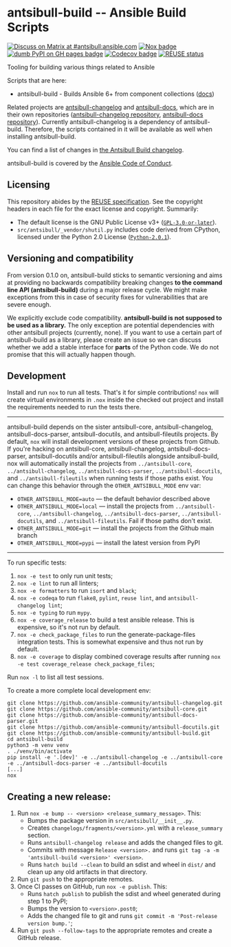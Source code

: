 <!--
Copyright (c) Ansible Project
GNU General Public License v3.0+ (see LICENSES/GPL-3.0-or-later.txt or https://www.gnu.org/licenses/gpl-3.0.txt)
SPDX-License-Identifier: GPL-3.0-or-later
-->

# antsibull-build -- Ansible Build Scripts
[![Discuss on Matrix at #antsibull:ansible.com](https://img.shields.io/matrix/antsibull:ansible.com.svg?server_fqdn=ansible-accounts.ems.host&label=Discuss%20on%20Matrix%20at%20%23antsibull:ansible.com&logo=matrix)](https://matrix.to/#/#antsibull:ansible.com)
[![Nox badge](https://github.com/ansible-community/antsibull-build/actions/workflows/nox.yml/badge.svg)](https://github.com/ansible-community/antsibull-build/actions/workflows/nox.yml)
[![dumb PyPI on GH pages badge](https://github.com/ansible-community/antsibull-build/workflows/👷%20dumb%20PyPI%20on%20GH%20pages/badge.svg?event=push&branch=main)](https://github.com/ansible-community/antsibull-build/actions?query=workflow%3A%22👷+dumb+PyPI+on+GH+pages%22+branch%3Amain)
[![Codecov badge](https://img.shields.io/codecov/c/github/ansible-community/antsibull-build)](https://codecov.io/gh/ansible-community/antsibull-build)
[![REUSE status](https://api.reuse.software/badge/github.com/ansible-community/antsibull-build)](https://api.reuse.software/info/github.com/ansible-community/antsibull-build)

Tooling for building various things related to Ansible

Scripts that are here:

* antsibull-build - Builds Ansible 6+ from component collections ([docs](https://github.com/ansible-community/antsibull/blob/main/docs/build-ansible.rst))

Related projects are [antsibull-changelog](https://pypi.org/project/antsibull-changelog/) and [antsibull-docs](https://pypi.org/project/antsibull-docs/), which are in their own repositories ([antsibull-changelog repository](https://github.com/ansible-community/antsibull-changelog/), [antsibull-docs repository](https://github.com/ansible-community/antsibull-docs/)). Currently antsibull-changelog is a dependency of antsibull-build. Therefore, the scripts contained in it will be available as well when installing antsibull-build.

You can find a list of changes in [the Antsibull Build changelog](https://github.com/ansible-community/antsibull-build/blob/main/CHANGELOG.md).

antsibull-build is covered by the [Ansible Code of Conduct](https://docs.ansible.com/ansible/latest/community/code_of_conduct.html).

## Licensing

This repository abides by the [REUSE specification](https://reuse.software).
See the copyright headers in each file for the exact license and copyright.
Summarily:

- The default license is the GNU Public License v3+
  ([`GPL-3.0-or-later`](LICENSES/GPL-3.0-or-later.txt)).
- `src/antsibull/_vendor/shutil.py` includes code derived from CPython, licensed
  under the Python 2.0 License ([`Python-2.0.1`](LICENSES/Python-2.0.1.txt)).

## Versioning and compatibility

From version 0.1.0 on, antsibull-build sticks to semantic versioning and aims at providing no backwards compatibility breaking changes **to the command line API (antsibull-build)** during a major release cycle. We might make exceptions from this in case of security fixes for vulnerabilities that are severe enough.

We explicitly exclude code compatibility. **antsibull-build is not supposed to be used as a library.** The only exception are potential dependencies with other antsibull projects (currently, none). If you want to use a certain part of antsibull-build as a library, please create an issue so we can discuss whether we add a stable interface for **parts** of the Python code. We do not promise that this will actually happen though.

## Development

Install and run `nox` to run all tests. That's it for simple contributions!
`nox` will create virtual environments in `.nox` inside the checked out project
and install the requirements needed to run the tests there.

---

antsibull-build depends on the sister antsibull-core, antsibull-changelog,
antsibull-docs-parser, antsibull-docutils, and antsibull-fileutils projects.
By default, `nox` will install development versions of these projects from
Github.
If you're hacking on antsibull-core, antsibull-changelog, antsibull-docs-parser,
antsibull-docutils and/or antsibull-fileutils alongside antsibull-build,
nox will automatically install the projects from `../antsibull-core`,
`../antsibull-changelog`, `../antsibull-docs-parser`, `../antsibull-docutils`,
and `../antsibull-fileutils` when running tests if those paths exist.
You can change this behavior through the `OTHER_ANTSIBULL_MODE` env var:

- `OTHER_ANTSIBULL_MODE=auto` — the default behavior described above
- `OTHER_ANTSIBULL_MODE=local` — install the projects from `../antsibull-core`,
  `../antsibull-changelog`, `../antsibull-docs-parser`, `../antsibull-docutils`,
  and `../antsibull-fileutils`.
  Fail if those paths don't exist.
- `OTHER_ANTSIBULL_MODE=git` — install the projects from the Github main branch
- `OTHER_ANTSIBULL_MODE=pypi` — install the latest version from PyPI

---

To run specific tests:

1. `nox -e test` to only run unit tests;
2. `nox -e lint` to run all linters;
3. `nox -e formatters` to run `isort` and `black`;
4. `nox -e codeqa` to run `flake8`, `pylint`, `reuse lint`, and `antsibull-changelog lint`;
5. `nox -e typing` to run `mypy`.
6. `nox -e coverage_release` to build a test ansible release.
   This is expensive, so it's not run by default.
7. `nox -e check_package_files` to run the generate-package-files integration tests.
   This is somewhat expensive and thus not run by default.
8. `nox -e coverage` to display combined coverage results after running `nox -e
   test coverage_release check_package_files`;

Run `nox -l` to list all test sessions.

To create a more complete local development env:

``` console
git clone https://github.com/ansible-community/antsibull-changelog.git
git clone https://github.com/ansible-community/antsibull-core.git
git clone https://github.com/ansible-community/antsibull-docs-parser.git
git clone https://github.com/ansible-community/antsibull-docutils.git
git clone https://github.com/ansible-community/antsibull-build.git
cd antsibull-build
python3 -m venv venv
. ./venv/bin/activate
pip install -e '.[dev]' -e ../antsibull-changelog -e ../antsibull-core -e ../antsibull-docs-parser -e ../antsibull-docutils
[...]
nox
```

## Creating a new release:

1. Run `nox -e bump -- <version> <release_summary_message>`. This:
   * Bumps the package version in `src/antsibull/__init__.py`.
   * Creates `changelogs/fragments/<version>.yml` with a `release_summary` section.
   * Runs `antsibull-changelog release` and adds the changed files to git.
   * Commits with message `Release <version>.` and runs `git tag -a -m 'antsibull-build <version>' <version>`.
   * Runs `hatch build --clean` to build an sdist and wheel in `dist/` and
     clean up any old artifacts in that directory.
2. Run `git push` to the appropriate remotes.
3. Once CI passes on GitHub, run `nox -e publish`. This:
   * Runs `hatch publish` to publish the sdist and wheel generated during step 1 to PyPI;
   * Bumps the version to `<version>.post0`;
   * Adds the changed file to git and runs `git commit -m 'Post-release version bump.'`;
4. Run `git push --follow-tags` to the appropriate remotes and create a GitHub release.
